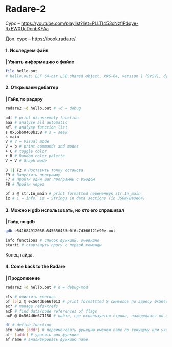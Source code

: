 # Radare-2

Сурс – https://youtube.com/playlist?list=PLLTI453cNzflPdqye-RxEW0UcDcnbKFAa

Доп. сурс – https://book.rada.re/



#### 1. Исследуем файл

**|	Узнать информацию о файле**

```bash
file hello.out
# hello.out: ELF 64-bit LSB shared object, x86-64, version 1 (SYSV), dynamically linked, interpreter /lib64/ld-linux-x86-64.so.2, for GNU/Linux 3.2.0, BuildID[sha1]=df25d7aae7dd0349a2dae6800093aee01ae5164b, not stripped
```



#### 2. Открываем дебаггер

**|	Гайд по радару**

```bash
radare2 -d hello.out # -d = debug
```

```bash
pdf # print disassembly function
aaa # analyse all automatic
afl # analyse function list
s 0x55bb0460b158 # s = seek
s main
V # V = Visual mode
V + p # print commands and modes
+ C # toggle color
+ R # Random color palette
V + V # Graph mode

B || F2 # Поставить точку останова
F9 # Запустить программу
F7 # Пройти один шаг программы с входом
F8 # Пройти через

pf z @ str.In_main # print formatted переменную str.In_main
iz # i = info, iz = Strings in data sections (in JSON/Base64)


```



#### 3. Можно и gdb использовать, но кто его спрашивал

**|	Гайд по gdb**

```bash
gdb e541684912056a545656455e0f6c7d366121e90e.out
```

```bash
info functions # список функций, очевидно
starti # стартануть прогу с первой команды
```

Конец гайда.



#### 4. Come back to the Radare

**|	Продолжение**

```bash
radare2 -d hello.out # d = debug-mod
```

```bash
cls # очистить консоль
pf [5]z @ 0x564d6e66f013 # print formattted 5 символов по адресу 0x564d6e66f013
ax? # manage refs/xrefs
axF # find data/code references of flags
axF @ 0x564d6e671150 # найти, где используется строка, находящаяся по адресу 0x564d6e671150

df # define function
afn name [addr] # переименовать функцию именем name по текущему или указанному адресу
af- [addr] # удалить имя функции
af name # анализировать функцию name
```

